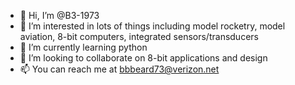 - 👋 Hi, I’m @B3-1973
- 👀 I’m interested in lots of things including model rocketry, model aviation, 8-bit computers, integrated sensors/transducers
- 🌱 I’m currently learning python
- 💞️ I’m looking to collaborate on 8-bit applications and design
- 📫 You can reach me at bbbeard73@verizon.net

<!---
B3-1973/B3-1973 is a ✨ special ✨ repository because its `README.md` (this file) appears on your GitHub profile.
You can click the Preview link to take a look at your changes.
--->
